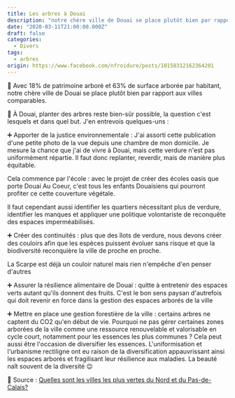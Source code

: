 ```yaml
---
title: Les arbres à Douai
description: "notre chère ville de Douai se place plutôt bien par rapport aux villes comparables, explications..."
date: "2020-03-11T21:00:00.000Z"
draft: false
categories:
  - Divers
tags:
  - arbres
origin: https://www.facebook.com/nfroidure/posts/10158312162364201
---
```


🌳 Avec 18% de patrimoine arboré et 63% de surface arborée par habitant, notre chère ville de Douai se place plutôt bien par rapport aux villes comparables.

🌻 À Douai, planter des arbres reste bien-sûr possible, la question c'est lesquels et dans quel but. J'en entrevois quelques-uns :

➕ Apporter de la justice environnementale : J'ai assorti cette publication d'une petite photo de la vue depuis une chambre de mon domicile. Je mesure la chance que j'ai de vivre à Douai, mais cette verdure n'est pas uniformément répartie. Il faut donc replanter, reverdir, mais de manière plus équitable.

Cela commence par l'école : avec le projet de créer des écoles oasis que porte Douai Au Coeur, c'est tous les enfants Douaisiens qui pourront profiter ce cette couverture végétale.

Il faut cependant aussi identifier les quartiers nécessitant plus de verdure, identifier les manques et appliquer une politique volontariste de reconquête des espaces imperméabilisés.

➕ Créer des continuités : plus que des îlots de verdure, nous devons créer des couloirs afin que les espèces puissent évoluer sans risque et que la biodiversité reconquière la ville de proche en proche.

La Scarpe est déjà un couloir naturel mais rien n'empêche d'en penser d'autres

➕ Assurer la résilience alimentaire de Douai : quitte à entretenir des espaces verts autant qu'ils donnent des fruits. C'est le bon sens paysan d'autrefois qui doit revenir en force dans la gestion des espaces arborés de la ville

➕ Mettre en place une gestion forestière de la ville : certains arbres ne captent du CO2 qu'en début de vie. Pourquoi ne pas gérer certaines zones arborées de la ville comme une ressource renouvelable et valorisable en cycle court, notamment pour les essences les plus communes ? Cela peut aussi être l'occasion de diversifier les essences. L'uniformisation et l'urbanisme rectiligne ont eu raison de la diversification appauvrissant ainsi les espaces arborés et fragilisant leur résilience aux maladies. La beauté naît souvent de la diversité 😉

📰 Source : [Quelles sont les villes les plus vertes du Nord et du Pas-de-Calais?](https://www.lavoixdunord.fr/721080/article/2020-03-06/quelles-sont-les-villes-les-plus-vertes-du-nord-et-du-pas-de-calais)
